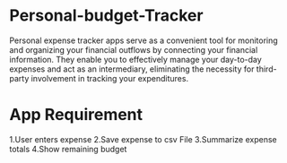 # Personal-budget-Tracker
Personal expense tracker apps serve as a convenient tool for monitoring and organizing your financial outflows by connecting your financial information. They enable you to effectively manage your day-to-day expenses and act as an intermediary, eliminating the necessity for third-party involvement in tracking your expenditures.
# App Requirement 
1.User enters expense
2.Save expense to csv File
3.Summarize expense totals
4.Show remaining budget
